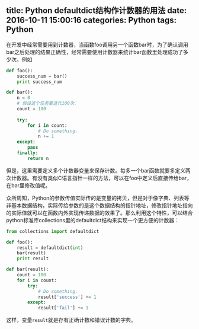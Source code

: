 title: Python defaultdict结构作计数器的用法
date: 2016-10-11 15:00:16
categories: Python
tags: Python
---

在开发中经常需要用到计数器，当函数foo调用另一个函数bar时，为了确认调用bar之后处理的结果正确性，经常需要使用计数器来统计bar函数里处理成功了多少次。例如

<!--more-->

```python
def foo():
    success_num = bar()
    print success_num

def bar():
    n = 0
    # 假设这个任务要迭代100次.
    count = 100
    
    try:
        for i in count:
            # Do something.
            n += 1
    except:
        pass
    finally:
        return n
```

但是，这里需要定义多个计数器变量来保存计数。每多一个bar函数就要多定义两次计数器。有没有类似C语言指针一样的方法，可以在foo中定义后直接传给bar，在bar里修改值呢。

众所周知，Python的参数传值实际传的是变量的拷贝，但是对于像字典、列表等非基本数据结构，实际传给参数的是这个数据结构的指针地址，修改指针地址指向的实际值就可以在函数内外实现传递数据的效果了。那么利用这个特性，可以结合python标准库collections里的defaultdict结构来实现一个更方便的计数器：

```python
from collections import defaultdict

def foo():
    result = defaultdict(int)
    bar(result)
    print result

def bar(result):
    count = 100
    for i in count:
        try:
            # Do something.
            result['success'] += 1
        except:
            result['fail'] += 1
```

这样，变量`result`就是存有正确计数和错误计数的字典。


